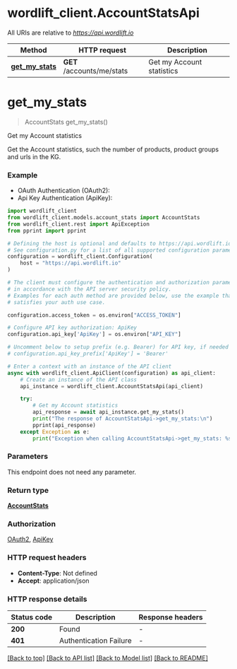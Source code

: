 # wordlift_client.AccountStatsApi

All URIs are relative to *https://api.wordlift.io*

Method | HTTP request | Description
------------- | ------------- | -------------
[**get_my_stats**](AccountStatsApi.md#get_my_stats) | **GET** /accounts/me/stats | Get my Account statistics


# **get_my_stats**
> AccountStats get_my_stats()

Get my Account statistics

Get the Account statistics, such the number of products, product groups and urls in the KG.

### Example

* OAuth Authentication (OAuth2):
* Api Key Authentication (ApiKey):

```python
import wordlift_client
from wordlift_client.models.account_stats import AccountStats
from wordlift_client.rest import ApiException
from pprint import pprint

# Defining the host is optional and defaults to https://api.wordlift.io
# See configuration.py for a list of all supported configuration parameters.
configuration = wordlift_client.Configuration(
    host = "https://api.wordlift.io"
)

# The client must configure the authentication and authorization parameters
# in accordance with the API server security policy.
# Examples for each auth method are provided below, use the example that
# satisfies your auth use case.

configuration.access_token = os.environ["ACCESS_TOKEN"]

# Configure API key authorization: ApiKey
configuration.api_key['ApiKey'] = os.environ["API_KEY"]

# Uncomment below to setup prefix (e.g. Bearer) for API key, if needed
# configuration.api_key_prefix['ApiKey'] = 'Bearer'

# Enter a context with an instance of the API client
async with wordlift_client.ApiClient(configuration) as api_client:
    # Create an instance of the API class
    api_instance = wordlift_client.AccountStatsApi(api_client)

    try:
        # Get my Account statistics
        api_response = await api_instance.get_my_stats()
        print("The response of AccountStatsApi->get_my_stats:\n")
        pprint(api_response)
    except Exception as e:
        print("Exception when calling AccountStatsApi->get_my_stats: %s\n" % e)
```



### Parameters

This endpoint does not need any parameter.

### Return type

[**AccountStats**](AccountStats.md)

### Authorization

[OAuth2](../README.md#OAuth2), [ApiKey](../README.md#ApiKey)

### HTTP request headers

 - **Content-Type**: Not defined
 - **Accept**: application/json

### HTTP response details

| Status code | Description | Response headers |
|-------------|-------------|------------------|
**200** | Found |  -  |
**401** | Authentication Failure |  -  |

[[Back to top]](#) [[Back to API list]](../README.md#documentation-for-api-endpoints) [[Back to Model list]](../README.md#documentation-for-models) [[Back to README]](../README.md)

